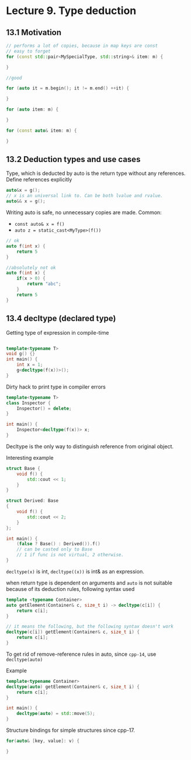 # Lecture 9. Type deduction

## 13.1 Motivation

```cpp
// performs a lot of copies, because in map keys are const
// easy to forget
for (const std::pair<MySpecialType, std::string>& item: m) {

}

//good

for (auto it = m.begin(); it != m.end() ++it) {

}

for (auto item: m) {

}

for (const auto& item: m) {

}
```

## 13.2 Deduction types and use cases

Type, which is deducted by auto is the return type without any references. Define references explicitly

```cpp
auto&x = g();
// x is an universal link to. Can be both lvalue and rvalue.
auto&& x = g();
```

Writing auto is safe, no unnecessary copies are made.
Common:
- `const auto& x = f()`
- `auto z = static_cast<MyType>(f())`

```cpp
// ok
auto f(int x) {
	return 5
}

//absolutely not ok
auto f(int x) {
	if(x > 0) {
		return "abc";
	}
	return 5
}
```

## 13.4 decltype (declared type)

Getting type of expression in compile-time

```cpp

template<typename T>
void g() {}
int main() {
	int x = 1;
	g<decltype(f(x))>();
}
```

Dirty hack to print type in compiler errors
```cpp
template<typename T>
class Inspector {
	Inspector() = delete;
}

int main() {
	Inspector<decltype(f(x))> x;
}
```

Decltype is the only way to distinguish reference from original object.

Interesting example
```cpp
struct Base {
	void f() {
		std::cout << 1;
	}
}

struct Derived: Base
{
	void f() {
		std::cout << 2;
	}
};

int main() {
	(false ? Base() : Derived()).f()
	// can be casted only to Base
	// 1 if func is not virtual, 2 otherwise.
}
```

`decltype(x)` is int, `decltype((x))`  is int& as an expression.

when return type is dependent on arguments and `auto` is not
suitable because of its deduction rules, following syntax used

```cpp
template <typename Container>
auto getElement(Container& c, size_t i) -> decltype(c[i]) {
	return c[i];
}

// it means the following, but the following syntax doesn't work
decltype(c[i]) getElement(Container& c, size_t i) {
	return c[i];
}
```

To get rid of remove-reference rules in auto, since `cpp-14`,
use `decltype(auto)`

Example

```cpp
template<typename Container>
decltype(auto) getElement(Container& c, size_t i) {
	return c[i];
}

int main() {
	decltype(auto) = std::move(5);
}

```

Structure bindings for simple structures since cpp-17.

```cpp
for(auto& [key, value]: v) {

}
```
